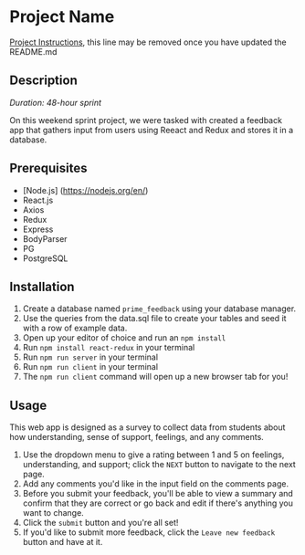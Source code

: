# Project Name

[Project Instructions](./INSTRUCTIONS.md), this line may be removed once you have updated the README.md

## Description

_Duration: 48-hour sprint_

On this weekend sprint project, we were tasked with created a feedback app that gathers input from users using Reeact and Redux and stores it in a database.

## Prerequisites
- [Node.js] (https://nodejs.org/en/)
- React.js
- Axios
- Redux
- Express
- BodyParser
- PG
- PostgreSQL

## Installation
1. Create a database named `prime_feedback` using your database manager.
2. Use the queries from the data.sql file to create your tables and seed it with a row of example data.
3. Open up your editor of choice and run an `npm install`
4. Run `npm install react-redux` in your terminal
5. Run `npm run server` in your terminal
6. Run `npm run client` in your terminal
7. The `npm run client` command will open up a new browser tab for you!

## Usage
This web app is designed as a survey to collect data from students about how understanding, sense of support, feelings, and any comments.
1. Use the dropdown menu to give a rating between 1 and 5 on feelings, understanding, and support; click the `NEXT` button to navigate to the next page.
2. Add any comments you'd like in the input field on the comments page.
3. Before you submit your feedback, you'll be able to view a summary and confirm that they are correct or go back and edit if there's anything you want to change.
4. Click the `submit` button and you're all set!
5. If you'd like to submit more feedback, click the `Leave new feedback` button and have at it. 